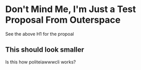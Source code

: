 # Don't Mind Me, I'm Just a Test Proposal From Outerspace

See the above H1 for the propoal

## This should look smaller

Is this how politeiawwwcli works?

